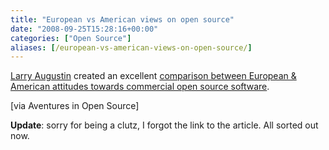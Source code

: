 ```yaml
---
title: "European vs American views on open source"
date: "2008-09-25T15:28:16+00:00"
categories: ["Open Source"]
aliases: [/european-vs-american-views-on-open-source/]
---
```


[Larry Augustin](http://lmaugustin.typepad.com/lma/) created an excellent [comparison between European &amp; American attitudes towards commercial open source software](http://lmaugustin.typepad.com/lma/2008/09/commercial-open-source-in-europe-verses-the-us.html).

[via Aventures in Open Source]

**Update**: sorry for being a clutz, I forgot the link to the article. All sorted out now.
